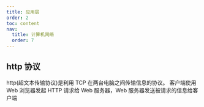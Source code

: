 ```yaml
---
title: 应用层
order: 2
toc: content
nav:
  title: 计算机网络
  order: 7
---
```


## http 协议

http(超文本传输协议)是利用 TCP 在两台电脑之间传输信息的协议。
客户端使用 Web 浏览器发起 HTTP 请求给 Web 服务器，Web 服务器发送被请求的信息给客户端
